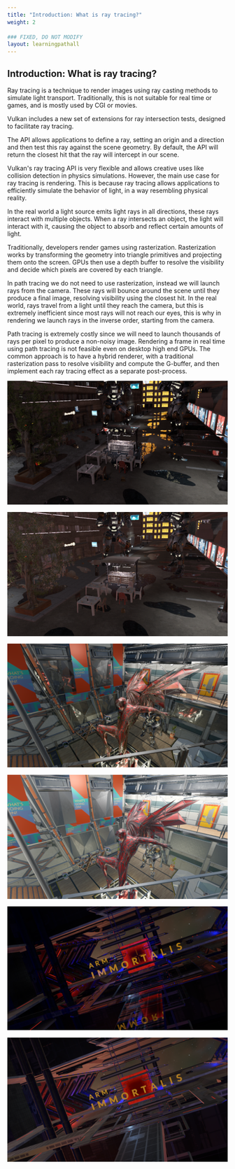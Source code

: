 ```yaml
---
title: "Introduction: What is ray tracing?"
weight: 2

### FIXED, DO NOT MODIFY
layout: learningpathall
---
```


## Introduction: What is ray tracing?

Ray tracing is a technique to render images using ray casting methods to simulate light transport. Traditionally, this is not suitable for real time or games, and is mostly used by CGI or movies.

Vulkan includes a new set of extensions for ray intersection tests, designed to facilitate ray tracing.

The API allows applications to define a ray, setting an origin and a direction and then test this ray against the scene geometry. By default, the API will return the closest hit that the ray will intercept in our scene.

Vulkan's ray tracing API is very flexible and allows creative uses like collision detection in physics simulations. However, the main use case for ray tracing is rendering. This is because ray tracing allows applications to efficiently simulate the behavior of light, in a way resembling physical reality.

In the real world a light source emits light rays in all directions, these rays interact with multiple objects. When a ray intersects an object, the light will interact with it, causing the object to absorb and reflect certain amounts of light.

Traditionally, developers render games using rasterization. Rasterization works by transforming the geometry into triangle primitives and projecting them onto the screen. GPUs then use a depth buffer to resolve the visibility and decide which pixels are covered by each triangle.

In path tracing we do not need to use rasterization, instead we will launch rays from the camera. These rays will bounce around the scene until they produce a final image, resolving visibility using the closest hit. In the real world, rays travel from a light until they reach the camera, but this is extremely inefficient since most rays will not reach our eyes, this is why in rendering we launch rays in the inverse order, starting from the camera.

Path tracing is extremely costly since we will need to launch thousands of rays per pixel to produce a non-noisy image. Rendering a frame in real time using path tracing is not feasible even on desktop high end GPUs. The common approach is to have a hybrid renderer, with a traditional rasterization pass to resolve visibility and compute the G-buffer, and then implement each ray tracing effect as a separate post-process.

![Example 1: RT ON #center](images/city_rt_on.png "Example 1: RT ON")

![Example 1: RT OFF #center](images/city_rt_off.png "Example 1: RT OFF")

![Example 2: RT ON #center](images/bonza_rt_on.png "Example 2: RT ON")

![Example 2: RT OFF #center](images/bonza_rt_off.png "Example 2: RT OFF")

![Example 3: RT ON #center](images/immortalis_rt_on.png "Example 3: RT ON")

![Example 3: RT OFF #center](images/immortalis_rt_off.png "Example 3: RT OFF")
